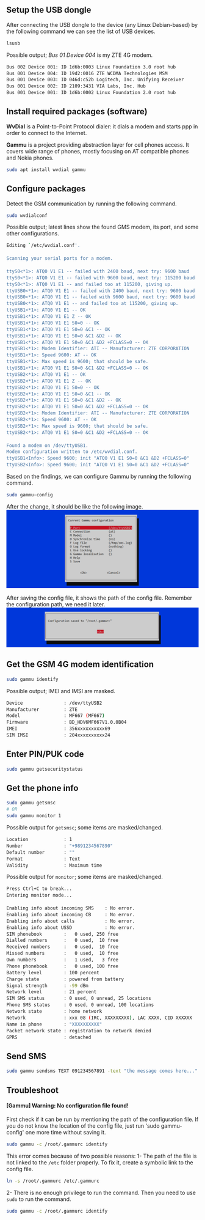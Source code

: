 ## Setup the USB dongle
After connecting the USB dongle to the device (any Linux Debian-based) by the following command we can see the list of USB devices.
```bash
lsusb
```
Possible output; _Bus 01 Device 004_ is my ZTE 4G modem.
```bash
Bus 002 Device 001: ID 1d6b:0003 Linux Foundation 3.0 root hub
Bus 001 Device 004: ID 19d2:0016 ZTE WCDMA Technologies MSM
Bus 001 Device 003: ID 046d:c52b Logitech, Inc. Unifying Receiver
Bus 001 Device 002: ID 2109:3431 VIA Labs, Inc. Hub
Bus 001 Device 001: ID 1d6b:0002 Linux Foundation 2.0 root hub
```
## Install required packages (software)
**WvDial** is a Point-to-Point Protocol dialer: it dials a modem and starts ppp in order to connect to the Internet.

**Gammu** is a project providing abstraction layer for cell phones access. It covers wide range of phones, mostly focusing on AT compatible phones and Nokia phones.
```bash
sudo apt install wvdial gammu
```

## Configure packages
Detect the GSM communication by running the following command.
```bash
sudo wvdialconf
```
Possible output; latest lines show the found GMS modem, its port, and some other configurations.
```bash
Editing `/etc/wvdial.conf'.

Scanning your serial ports for a modem.

ttyS0<*1>: ATQ0 V1 E1 -- failed with 2400 baud, next try: 9600 baud
ttyS0<*1>: ATQ0 V1 E1 -- failed with 9600 baud, next try: 115200 baud
ttyS0<*1>: ATQ0 V1 E1 -- and failed too at 115200, giving up.
ttyUSB0<*1>: ATQ0 V1 E1 -- failed with 2400 baud, next try: 9600 baud
ttyUSB0<*1>: ATQ0 V1 E1 -- failed with 9600 baud, next try: 9600 baud
ttyUSB0<*1>: ATQ0 V1 E1 -- and failed too at 115200, giving up.
ttyUSB1<*1>: ATQ0 V1 E1 -- OK
ttyUSB1<*1>: ATQ0 V1 E1 Z -- OK
ttyUSB1<*1>: ATQ0 V1 E1 S0=0 -- OK
ttyUSB1<*1>: ATQ0 V1 E1 S0=0 &C1 -- OK
ttyUSB1<*1>: ATQ0 V1 E1 S0=0 &C1 &D2 -- OK
ttyUSB1<*1>: ATQ0 V1 E1 S0=0 &C1 &D2 +FCLASS=0 -- OK
ttyUSB1<*1>: Modem Identifier: ATI -- Manufacturer: ZTE CORPORATION
ttyUSB1<*1>: Speed 9600: AT -- OK
ttyUSB1<*1>: Max speed is 9600; that should be safe.
ttyUSB1<*1>: ATQ0 V1 E1 S0=0 &C1 &D2 +FCLASS=0 -- OK
ttyUSB2<*1>: ATQ0 V1 E1 -- OK
ttyUSB2<*1>: ATQ0 V1 E1 Z -- OK
ttyUSB2<*1>: ATQ0 V1 E1 S0=0 -- OK
ttyUSB2<*1>: ATQ0 V1 E1 S0=0 &C1 -- OK
ttyUSB2<*1>: ATQ0 V1 E1 S0=0 &C1 &D2 -- OK
ttyUSB2<*1>: ATQ0 V1 E1 S0=0 &C1 &D2 +FCLASS=0 -- OK
ttyUSB2<*1>: Modem Identifier: ATI -- Manufacturer: ZTE CORPORATION
ttyUSB2<*1>: Speed 9600: AT -- OK
ttyUSB2<*1>: Max speed is 9600; that should be safe.
ttyUSB2<*1>: ATQ0 V1 E1 S0=0 &C1 &D2 +FCLASS=0 -- OK

Found a modem on /dev/ttyUSB1.
Modem configuration written to /etc/wvdial.conf.
ttyUSB1<Info>: Speed 9600; init "ATQ0 V1 E1 S0=0 &C1 &D2 +FCLASS=0"
ttyUSB2<Info>: Speed 9600; init "ATQ0 V1 E1 S0=0 &C1 &D2 +FCLASS=0"
```
Based on the findings, we can configure Gammu by running the following command.
```bash
sudo gammu-config
```
After the change, it should be like the following image.
![Example Configuration of Gammu](img/gammu-config.png)

After saving the config file, it shows the path of the config file. Remember the configuration path, we need it later.
![Example Path of the Configuration File of Gammu](img/gammu-config-file.png)

## Get the GSM 4G modem identification
```bash
sudo gammu identify
```
Possible output; IMEI and IMSI are masked.
```bash
Device               : /dev/ttyUSB2
Manufacturer         : ZTE
Model                : MF667 (MF667)
Firmware             : BD_HDV6MF667V1.0.0B04
IMEI                 : 356xxxxxxxxxx69
SIM IMSI             : 204xxxxxxxxxx24
```

## Enter PIN/PUK code
```bash
sudo gammu getsecuritystatus
```

## Get the phone info
```bash
sudo gammu getsmsc
# OR
sudo gammu monitor 1
```
Possible output for `getsmsc`; some items are masked/changed.
```bash
Location             : 1
Number               : "+9891234567890"
Default number       : ""
Format               : Text
Validity             : Maximum time
```
Possible output for `monitor`; some items are masked/changed.
```bash
Press Ctrl+C to break...
Entering monitor mode...

Enabling info about incoming SMS    : No error.
Enabling info about incoming CB     : No error.
Enabling info about calls           : No error.
Enabling info about USSD            : No error.
SIM phonebook        :   0 used, 250 free
Dialled numbers      :   0 used,  10 free
Received numbers     :   0 used,  10 free
Missed numbers       :   0 used,  10 free
Own numbers          :   1 used,   3 free
Phone phonebook      :   0 used, 100 free
Battery level        : 100 percent
Charge state         : powered from battery
Signal strength      : -99 dBm
Network level        : 21 percent
SIM SMS status       : 0 used, 0 unread, 25 locations
Phone SMS status     : 0 used, 0 unread, 100 locations
Network state        : home network
Network              : xxx 08 (IRC, XXXXXXXXX), LAC XXXX, CID XXXXXX
Name in phone        : "XXXXXXXXXX"
Packet network state : registration to network denied
GPRS                 : detached
```

## Send SMS
```bash
sudo gammu sendsms TEXT 091234567891 -text "the message comes here..."
```

## Troubleshoot
#### [Gammu] Warning: No configuration file found!
First check if it can be run by mentioning the path of the configuration file. If you do not know the location of the config file, just run 'sudo gammu-config' one more time without saving it.
```bash
sudo gammu -c /root/.gammurc identify
```
This error comes because of two possible reasons:
1- The path of the file is not linked to the `/etc` folder properly. To fix it, create a symbolic link to the config file.
```bash
ln -s /root/.gammurc /etc/.gammurc
```
2- There is no enough privilege to run the command. Then you need to use `sudo` to run the command.
```bash
sudo gammu -c /root/.gammurc identify
```

